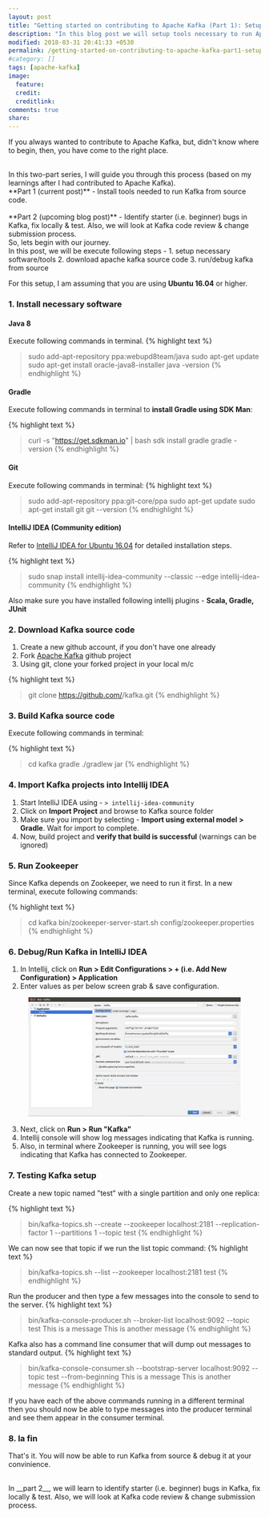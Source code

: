 ```yaml
---
layout: post
title: "Getting started on contributing to Apache Kafka (Part 1): Setup tools and source code"
description: "In this blog post we will setup tools necessary to run Apache Kafka from source code"
modified: 2018-03-31 20:41:33 +0530
permalink: /getting-started-on-contributing-to-apache-kafka-part1-setup-tools-and-source-code/
#category: []
tags: [apache-kafka]
image:
  feature: 
  credit: 
  creditlink: 
comments: true
share: 
---
```


If you always wanted to contribute to Apache Kafka, but, didn't know where to begin, then, you have come to the right place.

<br/>
In this two-part series, I will guide you through this process (based on my learnings after I had contributed to Apache Kafka).

<br/>
**Part 1 (current post)** - Install tools needed to run Kafka from source code.
<br/><br/>
**Part 2 (upcoming blog post)** - Identify starter (i.e. beginner) bugs in Kafka, fix locally & test. Also, we will look at Kafka code review & change submission process.

<br/>
So, lets begin with our journey.

<br/>
In this post, we will be execute following steps - 
1. setup necessary software/tools
2. download apache kafka source code
3. run/debug kafka from source

For this setup, I am assuming that you are using **Ubuntu 16.04** or higher.

### 1. Install necessary software

#### Java 8
Execute following commands in terminal.
{% highlight text %}
> sudo add-apt-repository ppa:webupd8team/java
> sudo apt-get update
> sudo apt-get install oracle-java8-installer
> java -version
{% endhighlight %}

#### Gradle
Execute following commands in terminal to __install Gradle using SDK Man__:

{% highlight text %}
> curl -s "https://get.sdkman.io" | bash
> sdk install gradle
> gradle -version
{% endhighlight %}


#### Git
Execute following commands in terminal:
{% highlight text %}
> sudo add-apt-repository ppa:git-core/ppa
> sudo apt-get update
> sudo apt-get install git
> git --version
{% endhighlight %}

#### IntelliJ IDEA (Community edition)
Refer to [IntelliJ IDEA for Ubuntu 16.04] for detailed installation steps.

{% highlight text %}
> sudo snap install intellij-idea-community --classic --edge
> intellij-idea-community
{% endhighlight %}

Also make sure you have installed following intellij plugins - **Scala, Gradle, JUnit**

### 2. Download Kafka source code
1. Create a new github account, if you don't have one already
2. Fork [Apache Kafka] github project
3. Using git, clone your forked project in your local m/c

{% highlight text %}
> git clone https://github.com/<your github id>/kafka.git
{% endhighlight %}


### 3. Build Kafka source code
Execute following commands in terminal:

{% highlight text %}
> cd kafka
> gradle
> ./gradlew jar
{% endhighlight %}

### 4. Import Kafka projects into Intellij IDEA
1. Start IntelliJ IDEA using - `> intellij-idea-community`
2. Click on **Import Project** and browse to Kafka source folder
3. Make sure you import by selecting - **Import using external model > Gradle**. Wait for import to complete.
4. Now, build project and __verify that build is successful__ (warnings can be ignored)

### 5. Run Zookeeper

Since Kafka depends on Zookeeper, we need to run it first. In a new terminal, execute following commands:

{% highlight text %}
> cd kafka
> bin/zookeeper-server-start.sh config/zookeeper.properties
{% endhighlight %}


### 6. Debug/Run Kafka in IntelliJ IDEA
1. In Intellij, click on **Run > Edit Configurations > + (i.e. Add New Configuration) > Application**
2. Enter values as per below screen grab & save configuration.

<figure>
    <a href="https://github.com/manasvigupta/manasvigupta.github.io/raw/master/images/intellij_run_config.png"><img src="/images/intellij_run_config.png"></a>
</figure>

3. Next, click on **Run > Run "Kafka"**
4. Intellij console will show log messages indicating that Kafka is running.
5. Also, in terminal where Zookeeper is running, you will see logs indicating that Kafka has connected to Zookeeper.

### 7. Testing Kafka setup

Create a new topic named "test" with a single partition and only one replica:

{% highlight text %}
> bin/kafka-topics.sh --create --zookeeper localhost:2181 --replication-factor 1 --partitions 1 --topic test
{% endhighlight %}

We can now see that topic if we run the list topic command:
{% highlight text %}
> bin/kafka-topics.sh --list --zookeeper localhost:2181
test
{% endhighlight %}

Run the producer and then type a few messages into the console to send to the server.
{% highlight text %}
> bin/kafka-console-producer.sh --broker-list localhost:9092 --topic test
This is a message
This is another message
{% endhighlight %}

Kafka also has a command line consumer that will dump out messages to standard output.
{% highlight text %}
> bin/kafka-console-consumer.sh --bootstrap-server localhost:9092 --topic test --from-beginning
This is a message
This is another message
{% endhighlight %}

If you have each of the above commands running in a different terminal then you should now be able to type messages into the producer terminal and see them appear in the consumer terminal.

### 8. la fin
That's it. You will now be able to run Kafka from source & debug it at your convinience.

<br/>
In __part 2__, we will learn to identify starter (i.e. beginner) bugs in Kafka, fix locally & test. Also, we will look at Kafka code review & change submission process.


[Apache Kafka]:https://github.com/apache/kafka
[IntelliJ IDEA for Ubuntu 16.04]:https://blog.jetbrains.com/idea/2017/11/install-intellij-idea-with-snaps/

